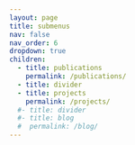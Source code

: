 ```yaml
---
layout: page
title: submenus
nav: false
nav_order: 6
dropdown: true
children:
  - title: publications
    permalink: /publications/
  - title: divider
  - title: projects
    permalink: /projects/
  #- title: divider
  #- title: blog
  #  permalink: /blog/
---
```

